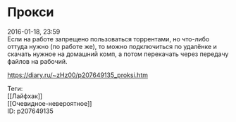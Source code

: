 Прокси
=======

   
 2016-01-18, 23:59   
  Если на работе запрещено пользоваться торрентами, но что-либо оттуда нужно (по работе же), то можно подключиться по удалёнке и скачать нужное на домашний комп, а потом перекачать через передачу файлов на рабочий.   
    
 <https://diary.ru/~zHz00/p207649135_proksi.htm>   
   
 Теги:   
 [[Лайфхак]]   
 [[Очевидное-невероятное]]   
 ID: p207649135